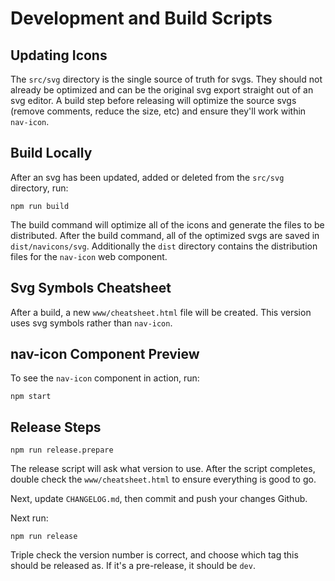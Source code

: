 # Development and Build Scripts

## Updating Icons

The `src/svg` directory is the single source of truth for svgs. They should not already be optimized and can be the original svg export straight out of an svg editor. A build step before releasing will optimize the source svgs (remove comments, reduce the size, etc) and ensure they'll work within `nav-icon`.


## Build Locally

After an svg has been updated, added or deleted from the `src/svg` directory, run:

    npm run build

The build command will optimize all of the icons and generate the files to be distributed. After the build command, all of the optimized svgs are saved in `dist/navicons/svg`. Additionally the `dist` directory contains the distribution files for the `nav-icon` web component.


## Svg Symbols Cheatsheet

After a build, a new `www/cheatsheet.html` file will be created. This version uses svg symbols rather than `nav-icon`.


## nav-icon Component Preview

To see the `nav-icon` component in action, run:

    npm start


## Release Steps

    npm run release.prepare

The release script will ask what version to use. After the script completes, double check the `www/cheatsheet.html` to ensure everything is good to go.

Next, update `CHANGELOG.md`, then commit and push your changes Github.

Next run:

    npm run release

Triple check the version number is correct, and choose which tag this should be released as. If it's a pre-release, it should be `dev`.
